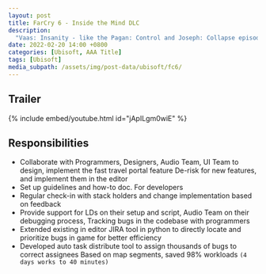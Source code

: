 ```yaml
---
layout: post
title: FarCry 6 - Inside the Mind DLC
description: 
  "Vaas: Insanity - like the Pagan: Control and Joseph: Collapse episodes that followed it - is a story-driven, roguelite-inspired experience that takes place in side the iconic villains' last few minutes of their life."
date: 2022-02-20 14:00 +0800
categories: [Ubisoft, AAA Title]
tags: [Ubisoft]
media_subpath: /assets/img/post-data/ubisoft/fc6/
---
```


## Trailer
{% include embed/youtube.html id="jApILgm0wiE" %}

## Responsibilities
- Collaborate with Programmers, Designers, Audio Team, UI Team to design,
implement the fast travel portal feature
De-risk for new features, and implement them in the editor
- Set up guidelines and how-to doc. For developers
- Regular check-in with stack holders and change implementation based on
feedback
- Provide support for LDs on their setup and script, Audio Team on their
debugging process, Tracking bugs in the codebase with programmers
- Extended existing in editor JIRA tool in python to directly locate and
prioritize bugs in game for better efficiency
- Developed auto task distribute tool to assign thousands of bugs to correct
assignees Based on map segments, saved 98% workloads `(4 days works to
40 minutes)`
